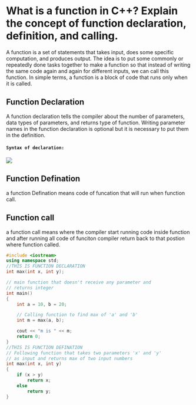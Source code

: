 # What is a function in C++? Explain the concept of function declaration, definition, and calling. 

A function is a set of statements that takes input, does some specific computation, and produces output. The idea is to put some commonly or repeatedly done tasks together to make a function so that instead of writing the same code again and again for different inputs, we can call this function.
In simple terms, a function is a block of code that runs only when it is called.

## Function Declaration

A function declaration tells the compiler about the number of parameters, data types of parameters, and returns type of function. Writing parameter names in the function declaration is optional but it is necessary to put them in the definition. 
#### `Syntax of declaration:`
![](https://media.geeksforgeeks.org/wp-content/uploads/20220719131329/syntaxofFunction-660x214.png)

## Function Defination

a function Defination means code of funcation that will run when function call.

## Function call

a function call means where the compiler start running code inside function and after running all code of funciton compiler return back to that postion where function called.


```cpp
#include <iostream>
using namespace std;
//THIS IS FUNCTION DECLARATION
int max(int x, int y);

// main function that doesn't receive any parameter and
// returns integer
int main()
{
    int a = 10, b = 20;

    // Calling function to find max of 'a' and 'b'
    int m = max(a, b);

    cout << "m is " << m;
    return 0;
}
//THIS IS FUNCTION DEFINATION
// Following function that takes two parameters 'x' and 'y'
// as input and returns max of two input numbers
int max(int x, int y)
{
    if (x > y)
        return x;
    else
        return y;
}
```